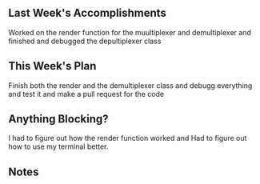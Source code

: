 ## Last Week's Accomplishments

Worked on the render function for the muultiplexer and demultiplexer and finished and debugged the depultiplexer class

## This Week's Plan
Finish both the render and the demultiplexer class and debugg everything and test it and make a pull request for the code
 
## Anything Blocking?

I had to figure out how the render function worked and Had to figure out how to use my terminal better.

## Notes

